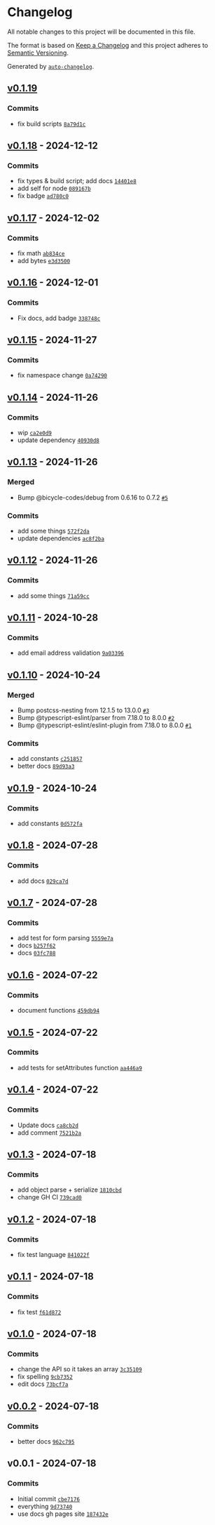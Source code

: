 # Changelog

All notable changes to this project will be documented in this file.

The format is based on [Keep a Changelog](https://keepachangelog.com/en/1.0.0/)
and this project adheres to [Semantic Versioning](https://semver.org/spec/v2.0.0.html).

Generated by [`auto-changelog`](https://github.com/CookPete/auto-changelog).

## [v0.1.19](https://github.com/substrate-system/util/compare/v0.1.18...v0.1.19)

### Commits

- fix build scripts [`8a79d1c`](https://github.com/substrate-system/util/commit/8a79d1c908761755f6f7a14191b944dc788b4401)

## [v0.1.18](https://github.com/substrate-system/util/compare/v0.1.17...v0.1.18) - 2024-12-12

### Commits

- fix types & build script; add docs [`14401e8`](https://github.com/substrate-system/util/commit/14401e8e14fe1bdfcf46f125cd37e4799e8fc0e6)
- add self for node [`089167b`](https://github.com/substrate-system/util/commit/089167b04adf69dde48ef37242d1ae338ceb555f)
- fix badge [`ad780c0`](https://github.com/substrate-system/util/commit/ad780c05c5d97ecf8f45f1b59c3810ce2741b939)

## [v0.1.17](https://github.com/substrate-system/util/compare/v0.1.16...v0.1.17) - 2024-12-02

### Commits

- fix math [`ab834ce`](https://github.com/substrate-system/util/commit/ab834ce3dacf7f5c70cfe05fb73113b13b0a8714)
- add bytes [`e3d3500`](https://github.com/substrate-system/util/commit/e3d350085dfaab3ee8c58553156cfc3c4442c310)

## [v0.1.16](https://github.com/substrate-system/util/compare/v0.1.15...v0.1.16) - 2024-12-01

### Commits

- Fix docs, add badge [`338748c`](https://github.com/substrate-system/util/commit/338748c81ce5f24097a910a1d6ed2228cc2f6e52)

## [v0.1.15](https://github.com/substrate-system/util/compare/v0.1.14...v0.1.15) - 2024-11-27

### Commits

- fix namespace change [`0a74290`](https://github.com/substrate-system/util/commit/0a74290654db3a3c39a48bd365af22c0c2187848)

## [v0.1.14](https://github.com/substrate-system/util/compare/v0.1.13...v0.1.14) - 2024-11-26

### Commits

- wip [`ca2e0d9`](https://github.com/substrate-system/util/commit/ca2e0d93fffcebaa125a4a5d941b42e5138f1f07)
- update dependency [`40930d8`](https://github.com/substrate-system/util/commit/40930d886ad41f9e2127bc60a73d05d511ef8ae6)

## [v0.1.13](https://github.com/substrate-system/util/compare/v0.1.12...v0.1.13) - 2024-11-26

### Merged

- Bump @bicycle-codes/debug from 0.6.16 to 0.7.2 [`#5`](https://github.com/substrate-system/util/pull/5)

### Commits

- add some things [`572f2da`](https://github.com/substrate-system/util/commit/572f2da530f8480441fe65f218de66f9f4dd0fdf)
- update dependencies [`ac8f2ba`](https://github.com/substrate-system/util/commit/ac8f2bae33723db28aa21041c2eb74f9a16421dd)

## [v0.1.12](https://github.com/substrate-system/util/compare/v0.1.11...v0.1.12) - 2024-11-26

### Commits

- add some things [`71a59cc`](https://github.com/substrate-system/util/commit/71a59cc575ab4a9c4e8923d91088c2bee85925a1)

## [v0.1.11](https://github.com/substrate-system/util/compare/v0.1.10...v0.1.11) - 2024-10-28

### Commits

- add email address validation [`9a03396`](https://github.com/substrate-system/util/commit/9a03396f4e73f52fee5974263645ad21bd600ef2)

## [v0.1.10](https://github.com/substrate-system/util/compare/v0.1.9...v0.1.10) - 2024-10-24

### Merged

- Bump postcss-nesting from 12.1.5 to 13.0.0 [`#3`](https://github.com/substrate-system/util/pull/3)
- Bump @typescript-eslint/parser from 7.18.0 to 8.0.0 [`#2`](https://github.com/substrate-system/util/pull/2)
- Bump @typescript-eslint/eslint-plugin from 7.18.0 to 8.0.0 [`#1`](https://github.com/substrate-system/util/pull/1)

### Commits

- add constants [`c251857`](https://github.com/substrate-system/util/commit/c251857022df94243d17b6ee52f2bfbbf56760f7)
- better docs [`89d93a3`](https://github.com/substrate-system/util/commit/89d93a33b039d88c2f8b09723d2f8c28e320391c)

## [v0.1.9](https://github.com/substrate-system/util/compare/v0.1.8...v0.1.9) - 2024-10-24

### Commits

- add constants [`0d572fa`](https://github.com/substrate-system/util/commit/0d572fa978f5209811ddd973db3f15436dcb86fa)

## [v0.1.8](https://github.com/substrate-system/util/compare/v0.1.7...v0.1.8) - 2024-07-28

### Commits

- add docs [`029ca7d`](https://github.com/substrate-system/util/commit/029ca7d899a61d22964ed387f1599db6de0b43d0)

## [v0.1.7](https://github.com/substrate-system/util/compare/v0.1.6...v0.1.7) - 2024-07-28

### Commits

- add test for form parsing [`5559e7a`](https://github.com/substrate-system/util/commit/5559e7a9a4a51ded9552cbda531af01e3f61e024)
- docs [`b257f62`](https://github.com/substrate-system/util/commit/b257f6289cfa2317e413f16af1e403f1f6035da1)
- docs [`03fc788`](https://github.com/substrate-system/util/commit/03fc788619632cc1cb93bc989201c8232701d2df)

## [v0.1.6](https://github.com/substrate-system/util/compare/v0.1.5...v0.1.6) - 2024-07-22

### Commits

- document functions [`459db94`](https://github.com/substrate-system/util/commit/459db943f376d643bb2edfd1cde6040bf45d8163)

## [v0.1.5](https://github.com/substrate-system/util/compare/v0.1.4...v0.1.5) - 2024-07-22

### Commits

- add tests for setAttributes function [`aa446a9`](https://github.com/substrate-system/util/commit/aa446a9ab2ef418fe77edb391066c60a4561de09)

## [v0.1.4](https://github.com/substrate-system/util/compare/v0.1.3...v0.1.4) - 2024-07-22

### Commits

- Update docs [`ca8cb2d`](https://github.com/substrate-system/util/commit/ca8cb2d019cf089739f3dcdb60fcef5124b89f19)
- add comment [`7521b2a`](https://github.com/substrate-system/util/commit/7521b2a646e5ce8e2e6f33858dfbe919dfe7851b)

## [v0.1.3](https://github.com/substrate-system/util/compare/v0.1.2...v0.1.3) - 2024-07-18

### Commits

- add object parse + serialize [`1810cbd`](https://github.com/substrate-system/util/commit/1810cbd1f4a3f122d8aa233e1c67ae906e4051ad)
- change GH CI [`739cad0`](https://github.com/substrate-system/util/commit/739cad0fa4772c6730ac487fd4572ad6768f7511)

## [v0.1.2](https://github.com/substrate-system/util/compare/v0.1.1...v0.1.2) - 2024-07-18

### Commits

- fix test language [`841022f`](https://github.com/substrate-system/util/commit/841022fd3a40c06d38d153fe2972af1e1a09d018)

## [v0.1.1](https://github.com/substrate-system/util/compare/v0.1.0...v0.1.1) - 2024-07-18

### Commits

- fix test [`f61d872`](https://github.com/substrate-system/util/commit/f61d872890cd894ecb139de989c2f3eb1acb8ce4)

## [v0.1.0](https://github.com/substrate-system/util/compare/v0.0.2...v0.1.0) - 2024-07-18

### Commits

- change the API so it takes an array [`3c35109`](https://github.com/substrate-system/util/commit/3c35109641fb87dd2f13894cdfc52b27cd60bdbe)
- fix spelling [`9cb7352`](https://github.com/substrate-system/util/commit/9cb735276266ffb064f29d7bf73eb34da3970a72)
- edit docs [`73bcf7a`](https://github.com/substrate-system/util/commit/73bcf7ab2813e829f17b874dd2a9d4db9f84d094)

## [v0.0.2](https://github.com/substrate-system/util/compare/v0.0.1...v0.0.2) - 2024-07-18

### Commits

- better docs [`962c795`](https://github.com/substrate-system/util/commit/962c795938332018016470d43f32f2b7356d8a1c)

## v0.0.1 - 2024-07-18

### Commits

- Initial commit [`cbe7176`](https://github.com/substrate-system/util/commit/cbe7176b97b4edd9d3bed40574cffbc096b5898c)
- everything [`9d73740`](https://github.com/substrate-system/util/commit/9d73740ea2a2e4962f731c4a3d3d34edccbc11a1)
- use docs gh pages site [`187432e`](https://github.com/substrate-system/util/commit/187432ead5e61b19d363d8ab772a1278bcb1ce0f)
